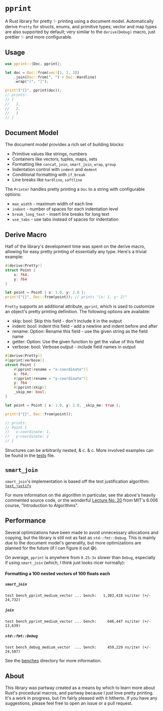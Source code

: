 # `pprint`

A Rust library for pretty ✨ printing using a document model. Automatically derive
`Pretty` for structs, enums, and primitive types; vector and map types are also
supported by default; very similar to the `derive(Debug)` macro, just prettier ✨ and more
configurable.

## Usage

```rust
use pprint::{Doc, pprint};

let doc = Doc::from(vec![1, 2, 3])
    .join(Doc::from(", ") + Doc::Hardline)
    .wrap("[", "]");

print!("{}", pprint(doc));
// prints:
// [
//   1,
//   2,
//   3
// ]
```

## Document Model

The document model provides a rich set of building blocks:

-   Primitive values like strings, numbers
-   Containers like vectors, tuples, maps, sets
-   Formatting like `concat`, `join`, `smart_join`, `wrap`, `group`
-   Indentation control with `indent` and `dedent`
-   Conditional formatting with `if_break`
-   Line breaks like `hardline`, `softline`

The `Printer` handles pretty printing a `Doc` to a string with configurable options:

-   `max_width` - maximum width of each line
-   `indent` - number of spaces for each indentation level
-   `break_long_text` - insert line breaks for long text
-   `use_tabs` - use tabs instead of spaces for indentation

## Derive Macro

Half of the library's development time was spent on the derive macro, allowing for easy
pretty printing of essentially any type. Here's a trivial example:

```rust
#[derive(Pretty)]
struct Point {
    x: f64,
    y: f64
}

let point = Point { x: 1.0, y: 2.0 };
print!("{}", Doc::from(point)); // prints "(x: 1, y: 2)"
```

`Pretty` supports an additional attribute, `pprint`, which is used to customize an
object's pretty printing definition. The following options are available:

-   skip: bool: Skip this field - don't include it in the output
-   indent: bool: Indent this field - add a newline and indent before and after
-   rename: Option<String>: Rename this field - use the given string as the field name
-   getter: Option<String>: Use the given function to get the value of this field
-   verbose: bool: Verbose output - include field names in output

```rust
#[derive(Pretty)]
#[pprint(verbose)]
struct Point {
    #[pprint(rename = "x-coordinate")]
    x: f64,
    #[pprint(rename = "y-coordinate")]
    y: f64
    #[pprint(skip)]
    _skip_me: bool,
}

let point = Point { x: 1.0, y: 2.0, _skip_me: true };

print!("{}", Doc::from(point));

// prints:
// Point {
//   x-coordinate: 1,
//   y-coordinate: 2
// }
```

Structures can be arbitrarily nested, & c. & c. More involved examples can be found in
the [tests](tests/derive_tests.rs) file.

## `smart_join`

`smart_join`'s implementation is based off the text justification algorithm: [`text_justify`](src/utils)

For more information on the algorithm in particular, see the above's heavily commented source code, or the wonderful [Lecture No. 20](https://www.youtube.com/watch?v=ENyox7kNKeY) from MIT's 6.006 course, "Introduction to Algorithms".

## Performance

Several optimizations have been made to avoid unnecessary allocations and copying, but the library is still not as fast as `std::fmt::Debug`. This is mainly due to the document model's generality, but more optimizations are planned for the future (if I can figure it out 😅).

On average, `pprint` is anywhere from `0.25-3x` slower than `Debug`, especially if using `smart_join` (which, I think just looks nicer normally):

#### Formatting a 100 nested vectors of 100 floats each

##### `smart_join`

```shell
test bench_pprint_medium_vector ... bench:   1,303,418 ns/iter (+/- 24,732)
```

##### `join`

```shell
test bench_pprint_medium_vector ... bench:     646,447 ns/iter (+/- 13,639)
```

##### `std::fmt::Debug`

```shell
test bench_debug_medium_vector  ... bench:     459,229 ns/iter (+/- 24,587)
```

See the [benches](benches) directory for more information.

## About

This library was partway created as a means by which to learn more about Rust's procedural macros, and partway because I just love pretty printing. It's a work in progress, but I'm fairly pleased with it hitherto. If you have any suggestions, please feel free to open an issue or a pull request.
